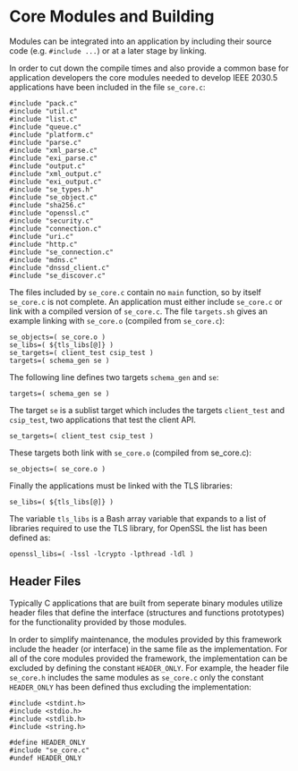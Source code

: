 Core Modules and Building
=========================

Modules can be integrated into an application by including their source code
(e.g. `#include ...`) or at a later stage by linking.

In order to cut down the compile times and also provide a common base for
application developers the core modules needed to develop IEEE 2030.5
applications have been included in the file `se_core.c`:

~~~
#include "pack.c"
#include "util.c"
#include "list.c"
#include "queue.c"
#include "platform.c"
#include "parse.c"
#include "xml_parse.c"
#include "exi_parse.c"
#include "output.c"
#include "xml_output.c"
#include "exi_output.c"
#include "se_types.h"
#include "se_object.c"
#include "sha256.c"
#include "openssl.c"
#include "security.c"
#include "connection.c"
#include "uri.c"
#include "http.c"
#include "se_connection.c"
#include "mdns.c"
#include "dnssd_client.c"
#include "se_discover.c"
~~~

The files included by `se_core.c` contain no `main` function, so by itself
`se_core.c` is not complete. An application must either include `se_core.c` or
link with a compiled version of `se_core.c`. The file `targets.sh` gives an
example linking with `se_core.o` (compiled from `se_core.c`):

~~~
se_objects=( se_core.o )
se_libs=( ${tls_libs[@]} )
se_targets=( client_test csip_test )
targets=( schema_gen se )
~~~

The following line defines two targets `schema_gen` and `se`:

~~~
targets=( schema_gen se )
~~~

The target `se` is a sublist target which includes the targets `client_test`
and `csip_test`, two applications that test the client API.

~~~
se_targets=( client_test csip_test )
~~~

These targets both link with `se_core.o` (compiled from se_core.c):

~~~
se_objects=( se_core.o )
~~~

Finally the applications must be linked with the TLS libraries:

~~~
se_libs=( ${tls_libs[@]} )
~~~

The variable `tls_libs` is a Bash array variable that expands to a list of
libraries required to use the TLS library, for OpenSSL the list has been
defined as:

~~~
openssl_libs=( -lssl -lcrypto -lpthread -ldl )
~~~

Header Files
------------

Typically C applications that are built from seperate binary modules utilize
header files that define the interface (structures and functions prototypes)
for the functionality provided by those modules.

In order to simplify maintenance, the modules provided by this framework
include the header (or interface) in the same file as the implementation. For
all of the core modules provided the framework, the implementation can be
excluded by defining the constant `HEADER_ONLY`. For example, the header file
`se_core.h` includes the same modules as `se_core.c` only the constant
`HEADER_ONLY` has been defined thus excluding the implementation:

~~~
#include <stdint.h>
#include <stdio.h>
#include <stdlib.h>
#include <string.h>

#define HEADER_ONLY
#include "se_core.c"
#undef HEADER_ONLY
~~~


